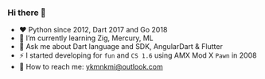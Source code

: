 ### Hi there 👋

- ❤️ Python since 2012, Dart 2017 and Go 2018
- 🌱 I’m currently learning Zig, Mercury, ML
- 💬 Ask me about Dart language and SDK, AngularDart & Flutter
- ⚡ I started developing for `fun` and `CS 1.6` using AMX Mod X `Pawn` in 2008
- 📧 How to reach me: [ykmnkmi@outlook.com](mailto:ykmnkmi@outlook.com)
